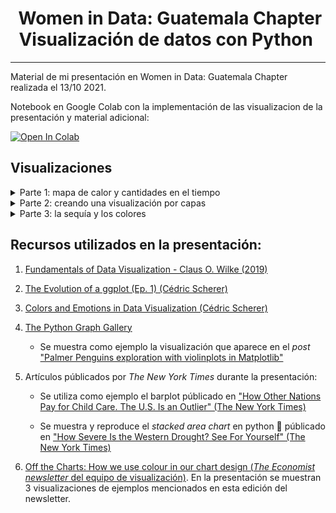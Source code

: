 <h1 align="center">
  &nbsp;Women in Data: Guatemala Chapter<br> Visualización de datos con Python&nbsp;
</h1>

----

Material de mi presentación en Women in Data: Guatemala Chapter realizada el 13/10 2021.

Notebook en Google Colab con la implementación de las visualizacion de la 
presentación y material adicional:

<a href="https://colab.research.google.com/drive/1o43FTdcj_nKdSJkU_qFshutIYTCi1JwD?usp=sharing">
  <img src="https://colab.research.google.com/assets/colab-badge.svg" alt="Open In Colab"/>
</a>

## Visualizaciones

<details>
  <summary> Parte 1: mapa de calor y cantidades en el tiempo</summary>
  <img src="img/internet_adoption_heatmap_2016.png" alt="Reproducción visualización del capítulo 6 de Fundamentals of Data Visualization (Wilke 2019)" class="inline"/>

  <img src="img/internet_adoption_heatmap_early.png" alt="Reproducción visualización del capítulo 6 de Fundamentals of Data Visualization (Wilke 2019)" class="inline"/>

</details>



<details>
  <summary> Parte 2: creando una visualización por capas</summary>
  <img src="img/palmer_penguin_alternativa_boxplot-5.png" alt="Visualización diseñada por capas" class="inline"/>

</details>


<details>
  <summary> Parte 3: la sequía y los colores</summary>
  <img src="img/us_drought_replica_NYT.png" alt="Reproducción visualización del NYT" class="inline"/>

</details>



## Recursos utilizados en la presentación:

1. [Fundamentals of Data Visualization - Claus O. Wilke (2019)](https://clauswilke.com/dataviz/)

2. [The Evolution of a ggplot (Ep. 1) (Cédric Scherer)](https://www.cedricscherer.com/2019/05/17/the-evolution-of-a-ggplot-ep.-1/)

3. [Colors and Emotions in Data Visualization (Cédric Scherer)](https://www.cedricscherer.com/2021/06/08/colors-and-emotions-in-data-visualization/)

4. [The Python Graph Gallery](https://www.python-graph-gallery.com)

   - Se muestra como ejemplo la visualización que aparece en el *post* ["Palmer Penguins exploration with violinplots in Matplotlib"](https://www.python-graph-gallery.com/web-ggbetweenstats-with-matplotlib)

5. Artículos públicados por *The New York Times* durante la presentación:

   - Se utiliza como ejemplo el barplot públicado en ["How Other Nations Pay for Child Care. The U.S. Is an Outlier" (The New York Times)](https://www.nytimes.com/2021/10/06/upshot/child-care-biden.html?smtyp=cur&smid=tw-nytimes)

   - Se muestra y reproduce el *stacked area chart* en python 🐍  públicado en ["How Severe Is the Western Drought? See For Yourself" (The New York Times)](https://www.nytimes.com/interactive/2021/06/11/climate/california-western-drought-map.html)

6. [Off the Charts: How we use colour in our chart design (*The Economist newsletter* del equipo de visualización)](https://view.e.economist.com/?qs=e2eb491699083554e6e0165e2847c6ebb1f8701f81f48a77a213f54bb25691d58948226f18f5041b191897ec7e98e6462192c63afffc8fcb27220927072403ebf4a1d8b65776755bcddddcf91218183a). En la presentación se muestran 3 visualizaciones de ejemplos mencionados en esta edición del newsletter.

